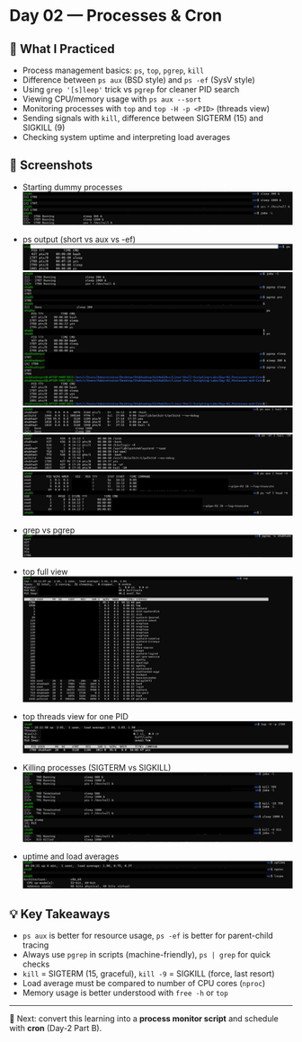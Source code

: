 # Day 02 — Processes & Cron

## 📖 What I Practiced
- Process management basics: `ps`, `top`, `pgrep`, `kill`
- Difference between `ps aux` (BSD style) and `ps -ef` (SysV style)
- Using `grep '[s]leep'` trick vs `pgrep` for cleaner PID search
- Viewing CPU/memory usage with `ps aux --sort`
- Monitoring processes with `top` and `top -H -p <PID>` (threads view)
- Sending signals with `kill`, difference between SIGTERM (15) and SIGKILL (9)
- Checking system uptime and interpreting load averages

## 📸 Screenshots

- Starting dummy processes 
  ![Jobs start](./screenshots/jobs_start.png)

- ps output (short vs aux vs -ef) 
  ![ps short](./screenshots/ps_short.png) 
  ![ps short1](./screenshots/ps_short1.png)
  ![ps aux](./screenshots/ps_aux.png)
  ![ps -ef](./screenshots/ps-ef.png)
  ![ps aux vs ps -ef](./screenshots/ps_aux_vs_ef.png)

- grep vs pgrep 
  ![grep vs pgrep](./screenshots/grep_vs_pgrep.png)

- top full view 
  ![top view](./screenshots/top_view.png)

- top threads view for one PID 
  ![top threads](./screenshots/top_threads.png)

- Killing processes (SIGTERM vs SIGKILL) 
  ![kill demo](./screenshots/kill_demo.png)

- uptime and load averages 
  ![uptime demo](./screenshots/uptime_demo.png)

## 💡 Key Takeaways
- `ps aux` is better for resource usage, `ps -ef` is better for parent-child tracing
- Always use `pgrep` in scripts (machine-friendly), `ps | grep` for quick checks
- `kill` = SIGTERM (15, graceful), `kill -9` = SIGKILL (force, last resort)
- Load average must be compared to number of CPU cores (`nproc`)
- Memory usage is better understood with `free -h` or `top`

---
📌 Next: convert this learning into a **process monitor script** and schedule with **cron** (Day-2 Part B).


